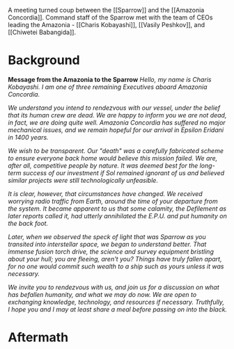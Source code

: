 A meeting turned coup between the [[Sparrow]] and the [[Amazonia Concordia]]. Command staff of the Sparrow met with the team of CEOs leading the Amazonia - [[Charis Kobayashi]], [[Vasily Peshkov]], and [[Chiwetei Babangida]]. 

# Background
**Message from the Amazonia to the Sparrow**
*Hello, my name is Charis Kobayashi. I am one of three remaining Executives aboard Amazonia Concordia.* 

*We understand you intend to rendezvous with our vessel, under the belief that its human crew are dead. We are happy to inform you we are not dead, in fact, we are doing quite well. Amazonia Concordia has suffered no major mechanical issues, and we remain hopeful for our arrival in Epsilon Eridani in 1400 years.* 

*We wish to be transparent. Our "death" was a carefully fabricated scheme to ensure everyone back home would believe this mission failed. We are, after all, competitive people by nature. It was deemed best for the long-term success of our investment if Sol remained ignorant of us and believed similar projects were still technologically unfeasible.* 

*It is clear, however, that circumstances have changed. We received worrying radio traffic from Earth, around the time of your departure from the system. It became apparent to us that some calamity, the Defilement as later reports called it, had utterly annihilated the E.P.U. and put humanity on the back foot.* 

*Later, when we observed the speck of light that was Sparrow as you transited into interstellar space, we began to understand better. That immense fusion torch drive, the science and survey equipment bristling about your hull; you are fleeing, aren't you? Things have truly fallen apart, for no one would commit such wealth to a ship such as yours unless it was necessary.* 

*We invite you to rendezvous with us, and join us for a discussion on what has befallen humanity, and what we may do now. We are open to exchanging knowledge, technology, and resources if necessary. Truthfully, I hope you and I may at least share a meal before passing on into the black.*

# Aftermath
